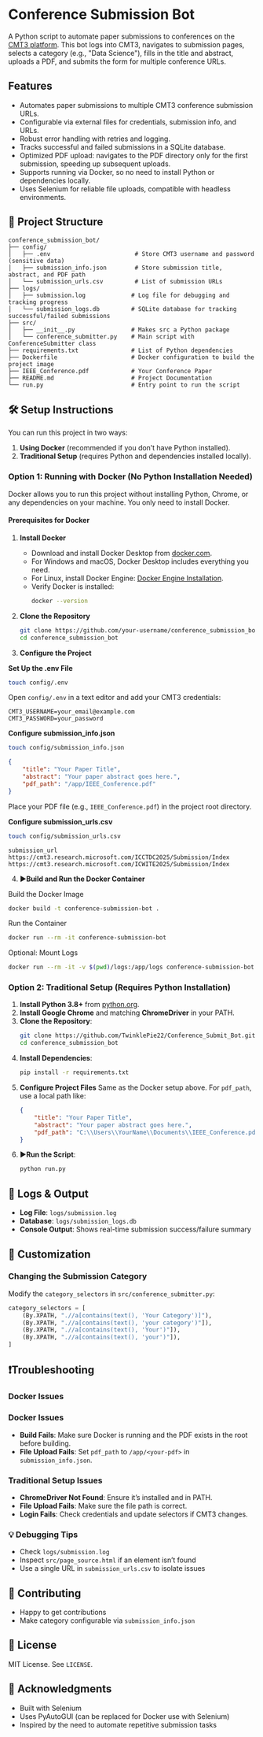 # Conference Submission Bot

A Python script to automate paper submissions to conferences on the [CMT3 platform](https://cmt3.research.microsoft.com). This bot logs into CMT3, navigates to submission pages, selects a category (e.g., "Data Science"), fills in the title and abstract, uploads a PDF, and submits the form for multiple conference URLs.

## Features

- Automates paper submissions to multiple CMT3 conference submission URLs.
- Configurable via external files for credentials, submission info, and URLs.
- Robust error handling with retries and logging.
- Tracks successful and failed submissions in a SQLite database.
- Optimized PDF upload: navigates to the PDF directory only for the first submission, speeding up subsequent uploads.
- Supports running via Docker, so no need to install Python or dependencies locally.
- Uses Selenium for reliable file uploads, compatible with headless environments.

## 📁 Project Structure

```
conference_submission_bot/
├── config/
│   ├── .env                        # Store CMT3 username and password (sensitive data)
│   ├── submission_info.json        # Store submission title, abstract, and PDF path
│   └── submission_urls.csv         # List of submission URLs
├── logs/
│   ├── submission.log             # Log file for debugging and tracking progress
│   └── submission_logs.db         # SQLite database for tracking successful/failed submissions
├── src/
│   ├── __init__.py                # Makes src a Python package
│   └── conference_submitter.py    # Main script with ConferenceSubmitter class
├── requirements.txt               # List of Python dependencies
├── Dockerfile                     # Docker configuration to build the project image
├── IEEE_Conference.pdf            # Your Conference Paper
├── README.md                      # Project Documentation
└── run.py                         # Entry point to run the script
```

## 🛠 Setup Instructions

You can run this project in two ways:
1. **Using Docker** (recommended if you don’t have Python installed).
2. **Traditional Setup** (requires Python and dependencies installed locally).

### Option 1: Running with Docker (No Python Installation Needed)

Docker allows you to run this project without installing Python, Chrome, or any dependencies on your machine. You only need to install Docker.

#### Prerequisites for Docker

1. **Install Docker**
   - Download and install Docker Desktop from [docker.com](https://www.docker.com/products/docker-desktop/).
   - For Windows and macOS, Docker Desktop includes everything you need.
   - For Linux, install Docker Engine: [Docker Engine Installation](https://docs.docker.com/engine/install/).
   - Verify Docker is installed:
     ```bash
     docker --version
     ```

2. **Clone the Repository**
   ```bash
   git clone https://github.com/your-username/conference_submission_bot.git
   cd conference_submission_bot
   ```

3. **Configure the Project**

**Set Up the .env File**

```bash
touch config/.env
```
Open `config/.env` in a text editor and add your CMT3 credentials:
```
CMT3_USERNAME=your_email@example.com
CMT3_PASSWORD=your_password
```

**Configure submission_info.json**

```bash
touch config/submission_info.json
```

```json
{
    "title": "Your Paper Title",
    "abstract": "Your paper abstract goes here.",
    "pdf_path": "/app/IEEE_Conference.pdf"
}
```
Place your PDF file (e.g., `IEEE_Conference.pdf`) in the project root directory.

**Configure submission_urls.csv**

```bash
touch config/submission_urls.csv
```

```csv
submission_url
https://cmt3.research.microsoft.com/ICCTDC2025/Submission/Index
https://cmt3.research.microsoft.com/ICWITE2025/Submission/Index
```

4. ▶️**Build and Run the Docker Container**

Build the Docker Image
```bash
docker build -t conference-submission-bot .
```

Run the Container
```bash
docker run --rm -it conference-submission-bot
```

Optional: Mount Logs
```bash
docker run --rm -it -v $(pwd)/logs:/app/logs conference-submission-bot
```

### Option 2: Traditional Setup (Requires Python Installation)

1. **Install Python 3.8+** from [python.org](https://www.python.org/).
2. **Install Google Chrome** and matching **ChromeDriver** in your PATH.
3. **Clone the Repository**:
    ```bash
    git clone https://github.com/TwinklePie22/Conference_Submit_Bot.git
    cd conference_submission_bot
    ```
4. **Install Dependencies**:
   ```bash
   pip install -r requirements.txt
   ```
5. **Configure Project Files**
    Same as the Docker setup above. For `pdf_path`, use a local path like:
    ```json
    {
        "title": "Your Paper Title",
        "abstract": "Your paper abstract goes here.",
        "pdf_path": "C:\\Users\\YourName\\Documents\\IEEE_Conference.pdf"
    }
    ```
6. ▶️**Run the Script**:
   ```bash
   python run.py
   ```

## 📄 Logs & Output
- **Log File**: `logs/submission.log`
- **Database**: `logs/submission_logs.db`
- **Console Output**: Shows real-time submission success/failure summary

<!-- ### Example Output
```
Submission Summary:
Successful submissions: 2
✓ https://cmt3.research.microsoft.com/ICCTDC2025/Submission/Index
✓ https://cmt3.research.microsoft.com/ICWITE2025/Submission/Index
Failed submissions: 1
X https://cmt3.research.microsoft.com/ICEI2026/Submission/Index
``` -->

## 🔧 Customization

### Changing the Submission Category
 
Modify the `category_selectors` in `src/conference_submitter.py`:
```python
category_selectors = [
    (By.XPATH, ".//a[contains(text(), 'Your Category')]"),
    (By.XPATH, ".//a[contains(text(), 'your category')"]),
    (By.XPATH, ".//a[contains(text(), 'Your')"]),
    (By.XPATH, ".//a[contains(text(), 'your')"]),
]
```

<!-- Change Retry Count  
Modify `max_retries` in `run.py`:
```python
submitter = ConferenceSubmitter(username, password, max_retries=5)
``` -->

## ❗Troubleshooting

### Docker Issues
### Docker Issues
- **Build Fails**: Make sure Docker is running and the PDF exists in the root before building.
- **File Upload Fails**: Set `pdf_path` to `/app/<your-pdf>` in `submission_info.json`.

### Traditional Setup Issues
- **ChromeDriver Not Found**: Ensure it’s installed and in PATH.
- **File Upload Fails**: Make sure the file path is correct.
- **Login Fails**: Check credentials and update selectors if CMT3 changes.

### 💡 Debugging Tips
- Check `logs/submission.log`
- Inspect `src/page_source.html` if an element isn’t found
- Use a single URL in `submission_urls.csv` to isolate issues

## 🤝 Contributing
- Happy to get contributions
- Make category configurable via `submission_info.json`

## 📜 License
MIT License. See `LICENSE`.

## 🙌 Acknowledgments
- Built with Selenium
- Uses PyAutoGUI (can be replaced for Docker use with Selenium)
- Inspired by the need to automate repetitive submission tasks

